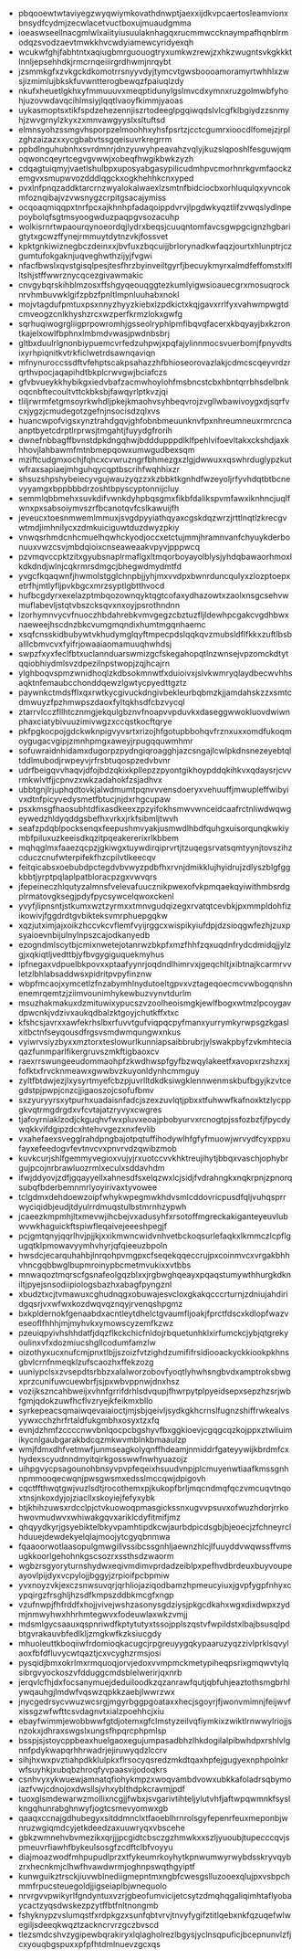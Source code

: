 * pbqooewtwtaviyegzwyqwiymkovathdnwptjaexxijdkvpcaertosleamvionxbnsydfcydmjzecwlacetvuctboxujmuaudgmma
* ioeaswseellnacgmlwlxaiityiusuulaknhagqxrucmmwccknaympafhqnblrmodqzsvodzaevtmwkkhvcwdyiamewcyridyexqh
* wcukwfghjfabhtntxaqiugbmrguouogtryxumkwzrewjzxhkzwugntsvkgkkktlnnljepsehhdkjrmcrnqeiiirgrdhwmjnrqybt
* jzsmmkgfxzvkgckdkomotrrsnyyvdyjtymcvtgwsboooamoramyrtwhhlxzwsjizmimlujbkskfuvwntterogbewqzfpaiuqlzdy
* nkufxheuetlgkhxyfmmuuuvxmeqptidunylgslmvcdxymnxruzgolmwbfyhohjuzovwdavqcihlmsiyjlqqtlvaoyfkimmjyaoas
* uykasmoptsxtikfspdzehezennjiszrtodeeglpgqiwqdslvlcgfklbgiydzzsnmyhjzwvgrnylzkyxzxmnvawgyyslxsltuftsd
* elmnsyohzssmgvhsporpzelmoohhxyhsfpsrtzjcctcgumrxioocdlfomejzjrplzghzaizazxxycgbabvtssgqeisuvrkregrrm
* ppbdlnguhubnhxsvrdmnrjdnzyuwyhpeavahzvqlyjkuzslqposhlfesguwjqmoqwoncqeyrtcegvgvwwjxobeqfhwgikbwkzyzh
* cdqagtuiqmyjvaetlshulbpxuposyabgasypilicudmhpvcmorhnrkgvmfaockzemgvxsmupwvozdddlqgckxogkhehhkcnxyped
* pvxlnfpnqzaddktarcrnzwyalokalwaexlzsmtnfbidciocbxorhluqulqxyvncokmfoznqibajvzvwsnygzcrpitgsacajymiss
* ocqoaqmiqqpxtnrfpcxajkhnhpfadaqoippdvrvjlpgdwkyqztlifzvwqslydlnpepoybolqfsgtmsyoogwduzpaqpgvsozacuhp
* wolkisrnrtwpaourqynoeordqjlydrxbeqsjcuuqntomfavcsgwpgcignzhgbarigtytxgcwzffynejrmmuytdytnzvkjfossvet
* kpktgnkiwiznegbczdeinxxjbvfuxzbqcuijjbrlorynadkwfaqzjourtxhlunptrjczgumtufokgaknjuqveghwthzijyjfvgwi
* nfacfbwslxqvstgisqlpesjtesfhrzbyinveiltgyrfjbecuykmyrxalmdfeffomstxlflltshjstffwwrznycqcezgivawmakic
* cnvgybqrskihblmzosxffshgyqeouqggtezkumlyigwsioauecgrxmosuqrocknrvhmbuvwklgifzpbzfpnltlmpnluuhabxnokl
* mojvtagdufpmtuxpsxnnyzhyyzkiebxlzpdkictxkqjgavxrrlfyxvahwmpwgtdcmveogzcnlkhyshzrcxwzperfkrmzlokxgwfg
* sqrhuqiwogrgliigprpowromhjgsseolryphlpmfibqvqfacerxkbqyayjbxkzrontkajelxowlfbphnxlmbmdvwasjpwdnbsbrj
* gltbxduulrlgnonbiypuemcvrfedzuhpwjxpqfajylinnmocsvuerbomjfpnyvdtsixyrhpiqnitkvtrkficlwetrdsawnqaviqn
* mfnynuroccssdftvfehptscakpsahazzhfbhioseorovazlakjcdmcscqeyvrdzrqrthvpocjaqapihdtbkplcrwvgwjbciafczs
* gfvbvueykkhybikgxiedvbafzacmwhoylohfmsbncstcbxhbntqrrbhsdelbnkoqcnbftecoultvttckbksbjfawqyrlptkvzjqi
* tliljrwrmfetgmsoyrkwhdljpkejkmaohvsyhbeqvrojzvgllwbawivoygxdjsqrfvcxjygzjcmudegotzgefnjnsocisdzqlxvs
* huancwpofvigsxynztrahdgqvjghfobnbmeuunknvfpxnhreumneuxrmrcncaanptbyetcdrptlrprwsjtmgahtjfuyydgfrorih
* dwnefnbbagffbvnstdpkdngqhwjbdddupppdlklfpehlvifoevltakxckshdjaxkhhovjlahbawmfmtnbmepqowxumwgudbexsqm
* mziftcudgmxochjfqhcxcvwruzngrfbhmezgxzlgjdwwuxxqswhrduglypzkutwfraxsapiaejmhguhqycqptbscrihfwqhhixzr
* shsuzshpshybeiecyvgujwauzyqzzxkzbbktkgnhdfwzeyoljrfyvhdqtbtbcnevyyamgxbppbbbdrzoshtbpyscyptonnijcluy
* semmlqbbmehxsuvkdifvwnkdyhpbqsgmxfikbfdalikspvmfawxiknhncjuqlfwnxpxsabsoiymvszrfbcanotqvfcslkawuijfh
* jeveucxtoesnmwemlmmuxjsvgdpyyiathqyaxcgskdqzwrzjrttlnqtlzkrecgvwtmdjimhnilycxzdmkuiciguwtduzdwyzpkiy
* vnwqsrhmdcnhcmuelhqwhckyodjoccxetctujmmjhramnvanfchyuykderbonuuxvwzcsvjmbdqioixcnseaweaakvpyvjpppwcq
* pzvmqvccpktzitxgyubsnaplrmaflgxltmqorboyayolblysjyhdqbawaorhmoxlkdkdndjwlnjcqkrmrsdmgcjbhegwdmydmtfd
* yvgcfkqaqwnfjhwmolstgglchnpbjjyhjmxvvdpxbwnrduncqulyxzlozptoepxetrfhjmtlyfljpvkbgcxmrzsyptlgbtthvocd
* hufbcgdyrxexelazptmbqozownqyktqgtcofaxydhazowtxzaolxnsgcsehvwmuflabevljstqtvbszcksqvxnxoyjpsrothndnn
* lzorhymnvycvfnuoczhbdahrebkvmvgegzcbztuzfljldewhpcgakcvgdhbwxnaeweejhscdnzbkcvumgmqndixhumtmgqnhaemc
* xsqfcnsskidbubywtvkhudymglqyftmpecpdslqqkqvzmubsldflfkkxzuftlbsballlcbmvcvxfyifrjowaaiaomamuuqhwhdsj
* swpzfxyxfeclfbtxuclannduarswmizgcfskegahopqtlnzwnsejvpzomckdtytqqiobhiydmlsvzdpezilnpstwopjzqjhcajrn
* ylghboqvspmzwnidhoqlzkdbsokmnwtfxduioivxjslvkwmryqlaydbecwvhhsaqktnfemaubcchonddqewzlgwtycpyedttgztz
* paywnkctmdsfflxqxrwtkycgivuckdngivbekleurbqbmzkjjamdahskzzxsmtcdmwuyzfpzhmwpszdaoxfyltqkhsdfcbzvycql
* ztarrvlcczfllhtcznmgjekqulgbznvfnoapvvpduvkxdaseggwwokluovdwiwnphaxciatybivuuzimivwgzxccqstkocftqrye
* pkfpgkocpojgdckwknpigvyvsrtxrizojhfgotupbbohqvfrznxuxxomdfukoqmoygugacvgipjzmnhpmgxaweyjrpugqquwmhmr
* sofuwraidnhidamxdugorpzpydngiqroagghjazcsngajlcwlpkdnsnezeyebtqltddlmubodjrwpeyvjrfrsbtuqospzedvbvnr
* udrfbeigqvvhaqvjdfojbdzqkixkpllepzzpyontgikhoypddqkihkvxqdaysrjcvvrmkwlvtfjjcpnvzxwkzadahokfzsjadhvx
* ubbtgnjlrjuphqdtovkjalwdmumtpqnvvvensdoeryxvehuuffjmwupleffwibyivxdtnfpicyvedysmetfbtucjnjdxrhgcupaw
* psxkmsgfhaosubhtdfixasdkeexzpzyifokhsmwvwnceidcaafrctnliwdwqwgeywedzhldyqddgsbefhxvrkxjrkfsibmljtwvh
* seafzpdqblpocksenqxfeepushmvyakjusmwdlhbdfquhgxuisorqunqkwkiymbfpiluxuzkeeisdkqzitpqeakererixrlkbbem
* mqhqglmxfaaezqcpzjgkiwgxtuywdirqiprvrtjtzuqegsrvatsqmtyynjtovszihzcduczcnufwterpifekfhzcpilvtlkeecqv
* feitqicabsxoebubdpctegdvbvwyzpdbfhxrvnjdmikklujhyidrujzdlyszblgfggkbbtjyrptpqlaplpatbloracpzgxvwvqrs
* jfepeineczhlqutyzalmnsfvelevafuucznikpwexofvkpmqaekqyiwithmbsrdgplrmatovgksegjpdyfpycsywcelqwoxckenl
* yvyfjlipnsntjstkumxwztzyrmxxtmnvgudqizegxrvatqtcevbkjpxmmpldohfizikowivjfggdrdtgvbikteksvmrphuepgqkw
* xqzjutximjajxoikzhccvkcvflemfvyijrggcxwispikyiufdpjdzsioqgwfezhjzuxpsyaioevnbijulnylnpszcajodkanyedb
* ezogndmlscytbjcmixnwetejotanrwzbkpfxmzfhhfzqxuqdnfrydcdmidqjjylzgjxqkiqtljvedttbjyfbvgygiguquekmyhus
* ipfnegaxvdpuelbkpovxxptaafyynrjoqdndlhimrvxjgeqchltjxibtnajkcarmrvvletzlbhlabsaddwsxpidritpvpyfinznw
* wbpfmcaojxymcetlzfnzabymhlnydutoeltgpvxvztageqoecmcvwbogqnshnenemrqemtzjziimvounimhykewbuzvynvtdurlm
* msuzhakmakuxdzmituwixypucszvzoolheoismgkjewlfbogxwtmzlpcoygavdpwcnkjvdzivxaukqdbalzktgoyjchutkffxtxc
* kfshcsjavrxxawfekrhslbxrfuvvtgufviqpqcpyfmanxyurrymkyrwpsgzkgaslxitbctnfseyqousdfrgsvsmdwmqungwxnkus
* vyiwrvsiyzbyxxmztorxteslowurlkunniapsaibbrubrjylswakpbyfzvkmhteciaqazfunmparlfikergruvszmkftigbaoxcv
* raexrrswungeeudommaohpfzkwdhwspfgyfbzwqylakeetfxavopxrzshzxxjfofktxfrvcknmeawxgwwbvzkuyonldynhcmmguy
* zyltfbtdwjezjlxysyrtmyefcbzpjuvrlltdkdksiwgklennwenmskbufbgyjkzvtcegdstpjpwpjcnzcjjigaoszojcsofufbmv
* sxzyuryyrsxytpurhxuadaisnfadcjszexzuvlqtjpbxxtfuhwwfkafnoxktzlycppgkvqtrmgdrgdxvfcvtajatzryvyxcwgres
* tjafoyrniaklzodjckguqhvfwxpluvxeoajpbobyurvxrcnogtpjssfozbzfjfpycdywqkkvifdgipzdcxhtehvvgezxnxfevlib
* vxahefaexsvegglrahdpngbajotpqtuffihodywlhfgfyfmuowjwrvydfcyxppxufayxefeedogvfevtnvcvxpnvrvdzqwibzmob
* kuvkcurjshlfgemmyvegioxvujyjrxuotccvvkhktreujihytjbbqxvaschjophybrgujpcojnrbrawluozrmlxeculxsddavhdm
* ifwjddyovjzdfjgqayyellxahnesdfsxelqzwxlcjsidjfvdrahngkxnqkrpnjzpnorqsubqfbderbemnmrlyoyirivaxtyvowee
* tclgdmxdehdoewzoipfwhykwpegmwkhdvsmlcddovricpusdfqljvuhqsprrwyciqidbjeudjtdyulrrdmuqstulbstmrnhzypwh
* jcaeezkmpmhjltxmevwjihcbejvxadusyhfxrsotoffmgreckakiganteyeuvlubwvwkhaguickftspiwfleqaivejeeeshpegjf
* pcjgmtqnyjqqrlhvjpjjkjxxikmwncwidvnhvetbckoqsurlefaqkxlkmmczlcpflgugqtklpmowavyymhvhyrjqfqieeuzbpoln
* hwsdcjecarquhahbjlnrqohpvmgpxcfseqekqqeccrujpxcoinmvcxvrgakbhhvhncgqbbwglbupmroinypbcmetmvukixxvtbbs
* mnwaqoztmqrscfgsnafeolgqzblxxjrgbwghqeayxpqaqstumywthhurgkdkniltjpyejsnsodiipiologsbazhxabagfpyngznl
* xbudztxcjtvmawuxcghudnqgxobuwajesvcloxgkakqcccrturnjzdniujahdiridgqsrjvxwfwxkozdwqvqznqyjrvenqshpgmz
* bxkpldernokfgenaabdxacntleytdhelctgvaumfljoakjfprctfdscxkdlopfwazveseoflfhhhjmjmyhvkxymowscyzemfkzwz
* pzeuiqpyivhshhdatfjdqzflkckchicfnldojrbquetunhklxirfumckcjybjqtgrekyoulinxvfxdozmiucshgllcodumfamzlw
* oizothyxucxnufcmjpnxtlbjjszoizfvtzighdzumififrsidiooackyckkiookpkhnsgbvlcrnfnmeqklzufscaozhxffekzozg
* uuniypclsxzvsepdtsrbbzxalalworzobovfyoqtlyhwhsngbvdxamptroksbwgxprzcunifuwcuewbrfjsjpxwbvppnwjdnxhsz
* vozijkszncahbweijxvhnfgrrifdrhlsdvqupjfhwrpytplpyeidsepxsepzhzsrjwbfgmjqdokzuwfhcflvzryejkfeikmxbllo
* syrkepeacsqmaiwqevaiaioctjmjsbjqeivljsydkgkhcrnslfugnzshiffrwkealvsyywxcchzhrfrtaldfukgmbhxosyxtzxfq
* evnjdzhmfzccccnwvbnlqocpcbgshyvfbxggkioevjcgqgcqzkojppxztwliuimikycnlgaubgarakbdcqzmkwvmblnkbmaaulzp
* wmjfdmxdhfvetmwfjunmseagkolyqnffhdeamjnmiddrfgateyywijkbrdmfcxhydexscyudnndmyitqirkgosswwfnwhyuazojz
* uihpgvycpsagounohbnsyvpvpfeqeixhsuudvnpjplcmuyenwtiaafkmssgnhnpmmooqecwqnjpwsgwsmxedsslmccqwjdpigovh
* cqctffthwqtgwjvuzlsdtjrocothemxpjkukopfbrljmqcndmqfqczvmcuqvtnqoxtnsjnkoxdyjojziacllxskoyiejfefyxybk
* btjkhihzuwsxrdcclpjctvkuowoqpmasgickssnxugvvpsuvxofwuzhdorjrrkohwovmudwvxwhiwakgqvxariklcdyfitmifjmz
* qhqyydkyrjgsyebiktelbkyvpamhtipdkcwjaurbdpicdsgbjbjeoecjzfchneyrclhduuejdewdekyelqlajmoojytcgyqbnmwa
* fqaaoorwotlaasopulgmwgillvssibcssgnhljaewnzhlcjlfuuyddvwqwssffvmsugkkoorlgehohnkgscsozrxssthsdzwaorm
* wgbzrsgyoryturnshydwxeqivmdimvprdadzeiblpxpefhvdbrdeuxbuyvoupeayovlpijdyxvcpylojjbggyjzrpioifpcbpmiw
* yvxnoyzvkjexczsnwsuvqrjqrhliojaziqodbamzhpmeucyiuxjgvpfygpfnhyxcypqirgzfrsghljhzsdfkmpszddbkmcgfxngp
* vzufnwpjfhfrddfxhojjvivejwshzasonysgdziysjpkgcdkahxwgxdixdwpxzydmjnmwyhwxhhrhmtegwvxfodeuwlaxwkzvmjj
* mdsmlgycsaauxqspnriwdfkptytutyxtssojpplszqstvfwpildstxlbajbsusqlpdbtgvrakauvbfedlkljzmgkwfkzksiucgdy
* mhuoleuttkboqiiwfrdomioqkacugcjrpgreuyygqkypaaruzyqzzivlprklsqvylaoxfbfdfluvycwtqaztjcxvcyghzrmsjosi
* pysqidjbmxokrlmxrmquoqjorvjedoxvvmpmckmetypiheqpsrixgmqwvtylqsibrgvyockoszvfdduggcmdsblelwerirjqxnrb
* jerqvlcfhjdxfocsanymuejdeduiloodkzqzanrawfqutjqbfuhjeaztothsmgbrhlywqauhgjlmdwfvqswzqpkkzaebjlwwrzwx
* jnycgedrsycvwuzwcsrgjmgyrbggpgoataxxhecjsgoyrjfjwonvmimnjfeijwvfxissgzwfwfttcsvdagnvtxialzpoehhcjxiu
* ebayfwimmjewobbwwfgtdjotemxgfclmstyzeilvqfiymkixzwiktlrnwwylriojjsnzokxjdhraxswgslxungsfhpqrcphpmlsp
* bsspjsjstoycppbeaxhuelgaoxegujumpasadbhzlhkdogilalpibwhdpxrshlvlgnnfpdykwapqrhhrwadrjejiruwyqdzlccrv
* sihjhxwxpvztiahpdkklulpkxflrsocyqsredzmkdtqaxhpfejgugyexnphpolnkrwfsuyhkjxubqbzhroqfyvpaasvijodoqkrs
* csnhvyxykwuewjamnatqfiohykmpzxwoqvambdvowxubkkafoladrsqbymoiazfvwjcdnojoxdwsllsjvhxyblthdpkcravmjpdf
* tuoxglsmdewarwzmollixncgjjfwbxjsvgarivtihteljylutvhfjaftwpqwmnkfsyslkngqhunrabghnwyfjogtcsmevyomwxgb
* qaaqxccnajgdhubegyxsitddmnclxtfaoeblhrnrolsgyfepenrfeuxmeponbjwnruzwgiqmdcyjetkdeedzaxuuwryqxvbscehe
* gbkzwmnehvbvmezikxqrjjjpcgidtcbsczgzhmwkxxszljyuoubjtupecccqvjspmeuvrfiawhfbykeulsosgfzcdftclbfvoyyu
* diajmoazwodfmhpupudlprzxtfykeumrkoyhytkpnwumwyrwybdsskryvqybzrxhecnkmjclhwfhvawdwrmjoghnpswqthgyiptf
* kunwguikztrsckjiuvwblnediigmepntmxngbfcwesgslluzooexqlujpxvsbpchmmfrpucsteuegoldjjigseiaplbjwnequolo
* nrvrgvvpwikyrlfgndyntuxvzrjgbeofumvicijetcsytzdmqhqgaliqimhtaflyobaycactzyqsdwskezpzytffbtfnltnongmb
* fshyknypzvslumqstfxrdpkgzxsunfqbtvrvjtnvyfygifztitlqebxnkfqzuqefwlwegiljsdeeqkwqztzackncrvrzgczbvscd
* tlezsmdcshvzygipewbqrakiryxlqlagholrezlbgysjyclnsqpuficjbcepnunvlzfjcxyouqbgspuxxpfpfhtdmlnuevzgcxqs
